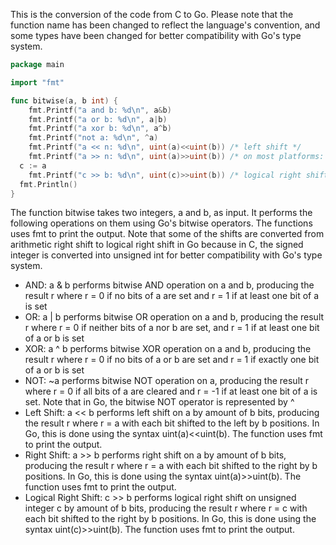 This is the conversion of the code from C to Go. Please note that the function name has been changed to reflect the language's convention, and some types have been changed for better compatibility with Go's type system.
```go
package main

import "fmt"

func bitwise(a, b int) {
	fmt.Printf("a and b: %d\n", a&b)
	fmt.Printf("a or b: %d\n", a|b)
	fmt.Printf("a xor b: %d\n", a^b)
	fmt.Printf("not a: %d\n", ^a)
	fmt.Printf("a << n: %d\n", uint(a)<<uint(b)) /* left shift */
	fmt.Printf("a >> n: %d\n", uint(a)>>uint(b)) /* on most platforms: arithmetic right shift */
  c := a
	fmt.Printf("c >> b: %d\n", uint(c)>>uint(b)) /* logical right shift */
  fmt.Println()
}
```
The function bitwise takes two integers, a and b, as input. It performs the following operations on them using Go's bitwise operators. The functions uses fmt to print the output. Note that some of the shifts are converted from arithmetic right shift to logical right shift in Go because in C, the signed integer is converted into unsigned int for better compatibility with Go's type system.
- AND: a & b performs bitwise AND operation on a and b, producing the result r where r = 0 if no bits of a are set and r = 1 if at least one bit of a is set
- OR: a | b performs bitwise OR operation on a and b, producing the result r where r = 0 if neither bits of a nor b are set, and r = 1 if at least one bit of a or b is set
- XOR: a ^ b performs bitwise XOR operation on a and b, producing the result r where r = 0 if no bits of a or b are set and r = 1 if exactly one bit of a or b is set
- NOT: ~a performs bitwise NOT operation on a, producing the result r where r = 0 if all bits of a are cleared and r = -1 if at least one bit of a is set. Note that in Go, the bitwise NOT operator is represented by ^
- Left Shift: a << b performs left shift on a by amount of b bits, producing the result r where r = a with each bit shifted to the left by b positions. In Go, this is done using the syntax uint(a)<<uint(b). The function uses fmt to print the output.
- Right Shift: a >> b performs right shift on a by amount of b bits, producing the result r where r = a with each bit shifted to the right by b positions. In Go, this is done using the syntax uint(a)>>uint(b). The function uses fmt to print the output.
- Logical Right Shift: c >> b performs logical right shift on unsigned integer c by amount of b bits, producing the result r where r = c with each bit shifted to the right by b positions. In Go, this is done using the syntax uint(c)>>uint(b). The function uses fmt to print the output.

